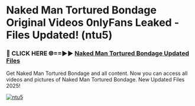 # Naked Man Tortured Bondage Original Videos 0nlyFans Leaked - Files Updated! (ntu5)

<h3>🔴 CLICK HERE 🌐==►► <a href="https://tinyurl.com/yckcrads" rel="nofollow">Naked Man Tortured Bondage Updated Files</a></h3>

Get Naked Man Tortured Bondage and all content. Now you can access all videos and pictures of Naked Man Tortured Bondage. New Updated Files 2025!

[![ntu5](https://i.imgur.com/hpKpOFt.gif)](https://tinyurl.com/yckcrads)
